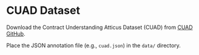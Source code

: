 # CUAD Dataset

Download the Contract Understanding Atticus Dataset (CUAD) from [CUAD GitHub](https://github.com/TheAtticusProject/cuad).

Place the JSON annotation file (e.g., `cuad.json`) in the `data/` directory.

